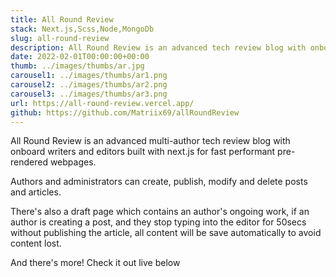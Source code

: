 ```yaml
---
title: All Round Review
stack: Next.js,Scss,Node,MongoDb
slug: all-round-review
description: All Round Review is an advanced tech review blog with onboard writers and editors built with next.js for fast performant pre-rendered webpages
date: 2022-02-01T00:00:00+00:00
thumb: ../images/thumbs/ar.jpg
carousel1: ../images/thumbs/ar1.png
carousel2: ../images/thumbs/ar2.png
carousel3: ../images/thumbs/ar3.png
url: https://all-round-review.vercel.app/
github: https://github.com/Matriix69/allRoundReview
---
```


<span class="dropcap">A</span>ll Round Review is an advanced multi-author tech review blog with onboard writers and editors built with next.js for fast performant pre-rendered webpages.

Authors and administrators can create, publish, modify and delete posts and articles.

There's also a draft page which contains an author's ongoing work, if an author is creating a post, and they stop typing into the editor for 50secs without publishing the article, all content will be save automatically to avoid content lost.

And there's more! Check it out live below

